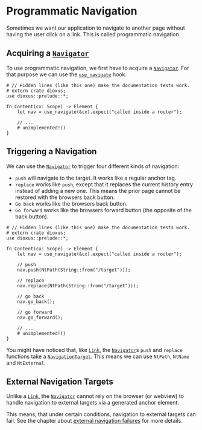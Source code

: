 # Programmatic Navigation

Sometimes we want our application to navigate to another page without having the
user click on a link. This is called programmatic navigation.

## Acquiring a [`Navigator`]
To use programmatic navigation, we first have to acquire a [`Navigator`]. For
that purpose we can use the [`use_navigate`] hook.

```rust,no_run
# // Hidden lines (like this one) make the documentation tests work.
# extern crate dioxus;
use dioxus::prelude::*;

fn Content(cx: Scope) -> Element {
    let nav = use_navigate(&cx).expect("called inside a router");

    // ...
    # unimplemented!()
}
```

## Triggering a Navigation
We can use the [`Navigator`] to trigger four different kinds of navigation:
- `push` will navigate to the target. It works like a regular anchor tag.
- `replace` works like `push`, except that it replaces the current history entry
  instead of adding a new one. This means the prior page cannot be restored with
  the browsers back button.
- `Go back` works like the browsers back button.
- `Go forward` works like the browsers forward button (the opposite of the back
  button).

```rust,no_run
# // Hidden lines (like this one) make the documentation tests work.
# extern crate dioxus;
use dioxus::prelude::*;

fn Content(cx: Scope) -> Element {
    let nav = use_navigate(&cx).expect("called inside a router");

    // push
    nav.push(NtPath(String::from("/target")));

    // replace
    nav.replace(NtPath(String::from("/target")));

    // go back
    nav.go_back();

    // go forward
    nav.go_forward();

    // ...
    # unimplemented!()
}
```

You might have noticed that, like [`Link`], the [`Navigator`]s `push` and
`replace` functions take a [`NavigationTarget`]. This means we can use `NtPath`,
`NtName` and `NtExternal`.

## External Navigation Targets
Unlike a [`Link`], the [`Navigator`] cannot rely on the browser (or webview) to
handle navigation to external targets via a generated anchor element.

This means, that under certain conditions, navigation to external targets can
fail. See the chapter about
[external navigation failures](../failures/external.md) for more details.

[`Link`]: https://docs.rs/dioxus-router/latest/dioxus_router/components/fn.Link.html
[`NavigationTarget`]: https://docs.rs/dioxus-router/latest/dioxus_router/navigation/enum.NavigationTarget.html
[`Navigator`]: https://docs.rs/dioxus-router/latest/dioxus_router/hooks/struct.Navigator.html
[`use_navigate`]: https://docs.rs/dioxus-router/latest/dioxus_router/hooks/fn.use_navigate.html
